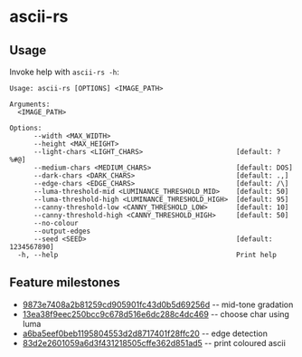 # ascii-rs

## Usage

Invoke help with `ascii-rs -h`:

```shell
Usage: ascii-rs [OPTIONS] <IMAGE_PATH>

Arguments:
  <IMAGE_PATH>

Options:
      --width <MAX_WIDTH>
      --height <MAX_HEIGHT>
      --light-chars <LIGHT_CHARS>                       [default: ?%#@]
      --medium-chars <MEDIUM_CHARS>                     [default: DOS]
      --dark-chars <DARK_CHARS>                         [default: .,]
      --edge-chars <EDGE_CHARS>                         [default: /\]
      --luma-threshold-mid <LUMINANCE_THRESHOLD_MID>    [default: 50]
      --luma-threshold-high <LUMINANCE_THRESHOLD_HIGH>  [default: 95]
      --canny-threshold-low <CANNY_THRESHOLD_LOW>       [default: 10]
      --canny-threshold-high <CANNY_THRESHOLD_HIGH>     [default: 50]
      --no-colour
      --output-edges
      --seed <SEED>                                     [default: 1234567890]
  -h, --help                                            Print help
```

## Feature milestones

- [9873e7408a2b81259cd905901fc43d0b5d69256d](https://github.com/sebszyller/ascii-rs/commit/9873e7408a2b81259cd905901fc43d0b5d69256d) -- mid-tone gradation
- [13ea38f9eec250bcc9c678d516e6dc288c4dc469](https://github.com/sebszyller/ascii-rs/commit/13ea38f9eec250bcc9c678d516e6dc288c4dc469) -- choose char using luma
- [a6ba5eef0beb1195804553d2d8717401f28ffc20](https://github.com/sebszyller/ascii-rs/commit/a6ba5eef0beb1195804553d2d8717401f28ffc20) -- edge detection
- [83d2e2601059a6d3f431218505cffe362d851ad5](https://github.com/sebszyller/ascii-rs/commit/83d2e2601059a6d3f431218505cffe362d851ad5) -- print coloured ascii
